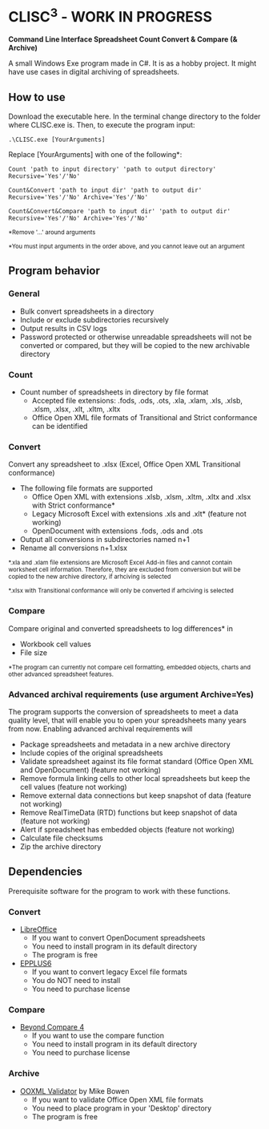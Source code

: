 # CLISC<sup>3</sup> - WORK IN PROGRESS
**Command Line Interface Spreadsheet Count Convert & Compare (& Archive)**

A small Windows Exe program made in C#. It is as a hobby project. It might have use cases in digital archiving of spreadsheets.

## How to use
Download the executable here. In the terminal change directory to the folder where CLISC.exe is. Then, to execute the program input:

```
.\CLISC.exe [YourArguments]
```

Replace [YourArguments] with one of the following*:

```
Count 'path to input directory' 'path to output directory' Recursive='Yes'/'No'
```
```
Count&Convert 'path to input dir' 'path to output dir' Recursive='Yes'/'No' Archive='Yes'/'No'
```
```
Count&Convert&Compare 'path to input dir' 'path to output dir' Recursive='Yes'/'No' Archive='Yes'/'No'
```
<sub>*Remove '...' around arguments</sub>

<sub>*You must input arguments in the order above, and you cannot leave out an argument</sub>

## Program behavior

### General
* Bulk convert spreadsheets in a directory
* Include or exclude subdirectories recursively
* Output results in CSV logs
* Password protected or otherwise unreadable spreadsheets will not be converted or compared, but they will be copied to the new archivable directory

### Count
* Count number of spreadsheets in directory by file format 
  - Accepted file extensions: .fods, .ods, .ots, .xla, .xlam, .xls, .xlsb, .xlsm, .xlsx, .xlt, .xltm, .xltx
  - Office Open XML file formats of Transitional and Strict conformance can be identified

### Convert
Convert any spreadsheet to .xlsx (Excel, Office Open XML Transitional conformance)

* The following file formats are supported
  - Office Open XML with extensions .xlsb, .xlsm, .xltm, .xltx and .xlsx with Strict conformance*
  - Legacy Microsoft Excel with extensions .xls and .xlt* (feature not working)
  - OpenDocument with extensions .fods, .ods and .ots
* Output all conversions in subdirectories named n+1
* Rename all conversions n+1.xlsx

<sub>*.xla and .xlam file extensions are Microsoft Excel Add-in files and cannot contain worksheet cell information. Therefore, they are excluded from conversion but will be copied to the new archive directory, if arhciving is selected</sub>

<sub>*.xlsx with Transitional conformance will only be converted if arhciving is selected</sub>

### Compare
Compare original and converted spreadsheets to log differences* in

* Workbook cell values
* File size

<sub>*The program can currently not compare cell formatting, embedded objects, charts and other advanced spreadsheet features.</sub>

### Advanced archival requirements (use argument Archive=Yes)
The program supports the conversion of spreadsheets to meet a data quality level, that will enable you to open your spreadsheets many years from now. Enabling advanced archival requirements will

* Package spreadsheets and metadata in a new archive directory
* Include copies of the original spreadsheets
* Validate spreadsheet against its file format standard (Office Open XML and OpenDocument) (feature not working)
* Remove formula linking cells to other local spreadsheets but keep the cell values (feature not working)
* Remove external data connections but keep snapshot of data (feature not working)
* Remove RealTimeData (RTD) functions but keep snapshot of data (feature not working)
* Alert if spreadsheet has embedded objects (feature not working)
* Calculate file checksums
* Zip the archive directory

## Dependencies
Prerequisite software for the program to work with these functions.

### Convert
* [LibreOffice](https://www.libreoffice.org/)
  - If you want to convert OpenDocument spreadsheets
  - You need to install program in its default directory
  - The program is free
* [EPPLUS6](https://www.epplussoftware.com/)
  - If you want to convert legacy Excel file formats
  - You do NOT need to install
  - You need to purchase license

### Compare
* [Beyond Compare 4](https://www.scootersoftware.com/)
  - If you want to use the compare function
  - You need to install program in its default directory
  - You need to purchase license

### Archive
* [OOXML Validator](https://github.com/mikeebowen/OOXML-Validator) by Mike Bowen
  - If you want to validate Office Open XML file formats
  - You need to place program in your 'Desktop' directory
  - The program is free
